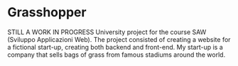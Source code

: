 # Grasshopper
STILL A WORK IN PROGRESS
University project for the course SAW (Sviluppo Applicazioni Web). 
The project consisted of creating a website for a fictional start-up, creating both backend and front-end.
My start-up is a company that sells bags of grass from famous stadiums around the world. 
